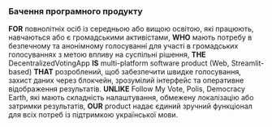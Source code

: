 ### Бачення програмного продукту
**FOR** повнолітніх осіб із середньою або вищою освітою, які працюють, навчаються або є громадськими активістами, **WHO** мають потребу в безпечному та анонімному голосуванні для участі в громадських голосуваннях з метою впливу на суспільні рішення, **THE** DecentralizedVotingApp **IS** multi-platform software product (Web, Streamlit-based) **THAT** розроблений, щоб забезпечити швидке голосування, захист даних через блокчейн, зрозумілий інтерфейс та оперативне відображення результатів. **UNLIKE** Follow My Vote, Polis, Democracy Earth, які мають складність налаштування, обмежену локалізацію або затримки результатів, **OUR** product надає єдиний зручний функціонал для всіх потреб із підтримкою української мови.